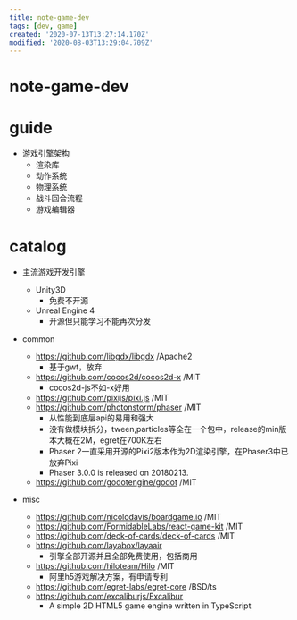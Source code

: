 ```yaml
---
title: note-game-dev
tags: [dev, game]
created: '2020-07-13T13:27:14.170Z'
modified: '2020-08-03T13:29:04.709Z'
---
```


# note-game-dev

# guide 

- 游戏引擎架构
  - 渲染库
  - 动作系统
  - 物理系统
  - 战斗回合流程
  - 游戏编辑器

# catalog

- 主流游戏开发引擎
  - Unity3D
    - 免费不开源
  - Unreal Engine 4
    - 开源但只能学习不能再次分发
- common
  - https://github.com/libgdx/libgdx  /Apache2
    - 基于gwt，放弃
  - https://github.com/cocos2d/cocos2d-x  /MIT
    - cocos2d-js不如-x好用
  - https://github.com/pixijs/pixi.js  /MIT
  - https://github.com/photonstorm/phaser  /MIT
    - 从性能到底层api的易用和强大
    - 没有做模块拆分，tween,particles等全在一个包中，release的min版本大概在2M，egret在700K左右
    - Phaser 2一直采用开源的Pixi2版本作为2D渲染引擎，在Phaser3中已放弃Pixi
    - Phaser 3.0.0 is released on 20180213.
  - https://github.com/godotengine/godot  /MIT

- misc
  - https://github.com/nicolodavis/boardgame.io  /MIT    
  - https://github.com/FormidableLabs/react-game-kit  /MIT
  - https://github.com/deck-of-cards/deck-of-cards  /MIT
  - https://github.com/layabox/layaair 
    - 引擎全部开源并且全部免费使用，包括商用
  - https://github.com/hiloteam/Hilo  /MIT
    - 阿里h5游戏解决方案，有申请专利
  - https://github.com/egret-labs/egret-core  /BSD/ts
  - https://github.com/excaliburjs/Excalibur
    - A simple 2D HTML5 game engine written in TypeScript
